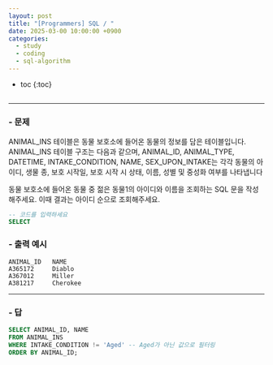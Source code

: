 ```yaml
---
layout: post
title: "[Programmers] SQL / "
date: 2025-03-00 10:00:00 +0900
categories: 
  - study
  - coding
  - sql-algorithm
---
```


* toc
{:toc}

## 

---

### - 문제

ANIMAL_INS 테이블은 동물 보호소에 들어온 동물의 정보를 담은 테이블입니다. ANIMAL_INS 테이블 구조는 다음과 같으며, ANIMAL_ID, ANIMAL_TYPE, DATETIME, INTAKE_CONDITION, NAME, SEX_UPON_INTAKE는 각각 동물의 아이디, 생물 종, 보호 시작일, 보호 시작 시 상태, 이름, 성별 및 중성화 여부를 나타냅니다

동물 보호소에 들어온 동물 중 젊은 동물1의 아이디와 이름을 조회하는 SQL 문을 작성해주세요. 이때 결과는 아이디 순으로 조회해주세요.

```sql
-- 코드를 입력하세요
SELECT
```

### - 출력 예시

```
ANIMAL_ID	NAME
A365172	    Diablo
A367012	    Miller
A381217	    Cherokee
```

<!-- >  -->

---

### - 답

```sql
SELECT ANIMAL_ID, NAME
FROM ANIMAL_INS
WHERE INTAKE_CONDITION != 'Aged' -- Aged가 아닌 값으로 필터링
ORDER BY ANIMAL_ID;
```

<!--  -->

